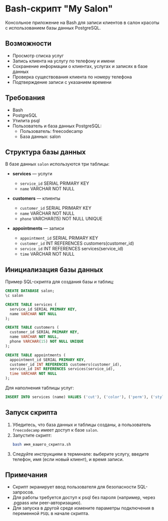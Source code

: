# Bash-скрипт "My Salon"

Консольное приложение на Bash для записи клиентов в салон красоты с использованием базы данных PostgreSQL.

## Возможности

- Просмотр списка услуг
- Запись клиента на услугу по телефону и имени
- Сохранение информации о клиентах, услугах и записях в базе данных
- Проверка существования клиента по номеру телефона
- Подтверждение записи с указанием времени

## Требования

- Bash
- PostgreSQL
- Утилита psql
- Пользователь и база данных PostgreSQL:
  - Пользователь: freecodecamp
  - База данных: salon

## Структура базы данных

В базе данных `salon` используются три таблицы:

- **services** — услуги
  - `service_id` SERIAL PRIMARY KEY
  - `name` VARCHAR NOT NULL

- **customers** — клиенты
  - `customer_id` SERIAL PRIMARY KEY
  - `name` VARCHAR NOT NULL
  - `phone` VARCHAR(15) NOT NULL UNIQUE

- **appointments** — записи
  - `appointment_id` SERIAL PRIMARY KEY
  - `customer_id` INT REFERENCES customers(customer_id)
  - `service_id` INT REFERENCES services(service_id)
  - `time` VARCHAR NOT NULL

## Инициализация базы данных

Пример SQL-скрипта для создания базы и таблиц:

```sql
CREATE DATABASE salon;
\c salon

CREATE TABLE services (
  service_id SERIAL PRIMARY KEY,
  name VARCHAR NOT NULL
);

CREATE TABLE customers (
  customer_id SERIAL PRIMARY KEY,
  name VARCHAR NOT NULL,
  phone VARCHAR(15) NOT NULL UNIQUE
);

CREATE TABLE appointments (
  appointment_id SERIAL PRIMARY KEY,
  customer_id INT REFERENCES customers(customer_id),
  service_id INT REFERENCES services(service_id),
  time VARCHAR NOT NULL
);
```

Для наполнения таблицы услуг:
```sql
INSERT INTO services (name) VALUES ('cut'), ('color'), ('perm'), ('style'), ('trim');
```

## Запуск скрипта

1. Убедитесь, что база данных и таблицы созданы, а пользователь `freecodecamp` имеет доступ к базе `salon`.
2. Запустите скрипт:
   ```bash
   bash имя_вашего_скрипта.sh
   ```
3. Следуйте инструкциям в терминале: выберите услугу, введите телефон, имя (если новый клиент), и время записи.

## Примечания

- Скрипт экранирует ввод пользователя для безопасности SQL-запросов.
- Для работы требуется доступ к psql без пароля (например, через .pgpass или peer-авторизацию).
- Для запуска в другой среде измените параметры подключения в переменной `PSQL` в начале скрипта. 

